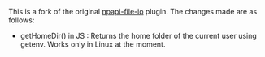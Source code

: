 This is a fork of the original [npapi-file-io](https://code.google.com/p/npapi-file-io/) plugin. The changes made are as follows:

- getHomeDir() in JS : Returns the home folder of the current user using getenv. Works only in Linux at the moment.
